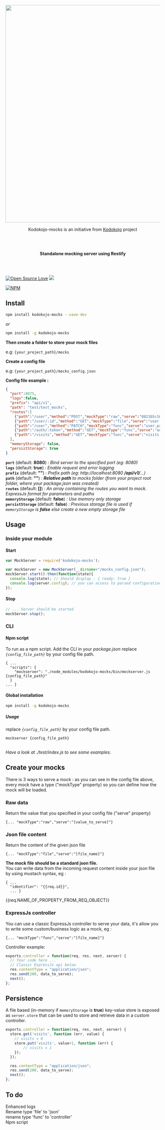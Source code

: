 <div align="center">
  <a href="https://github.com/kodokojo">
    <img width=710px src="https://github.com/kodokojo/kodokojo/raw/master/doc/images/logo-kodokojo-baseline-black1.png">
  </a>

<br/>

Kodokojo-mocks is an initiative from <a href="https://github.com/kodokojo">Kodokojo</a> project

</br>
</br>

<b>Standalone mocking server using Restify</b>

</br>
</br>
</div>


[![Open Source Love](https://badges.frapsoft.com/os/v2/open-source.svg?v=103)](https://github.com/ellerbrock/open-source-badge/) [![](https://img.shields.io/badge/License-GPLv3-blue.svg?style=flat)](http://www.gnu.org/licenses/gpl-3.0.en.html)


[![NPM](https://nodei.co/npm/kodokojo-mocks.png?downloads=true&downloadRank=true)](https://nodei.co/npm/kodokojo-mocks/)


## Install

```bash
npm install kodokojo-mocks --save-dev
```
_or_

```bash
npm install -g kodokojo-mocks
```

**Then create a folder to store your mock files**

e.g: `{your_project_path}/mocks`

**Create a config file**

e.g: `{your_project_path}/mocks_config.json`

**Config file example :**

```json
{
  "port":8075,
  "logs":false,
  "prefix": "api/v1",
  "path": "test/test_mocks",
  "routes":[
    {"path":"/user","method":"POST","mockType":"raw","serve":"0821b5c16a367e5df4044b183af3f0d18235d832"},
    {"path":"/user/:id","method":"GET","mockType":"file","serve":"user.get.json"},
    {"path":"/user","method":"PATCH","mockType":"func","serve":"user.patch.js"},
    {"path":"/auth/:token","method":"GET","mockType":"func","serve":"auth.get.js"},
    {"path":"/visits","method":"GET","mockType":"func","serve":"visits.get.js"}
  ],
  "memoryStorage": false,
  "persistStorage": true
}
```

**`port`** (default: **8080**) _: Bind server to the specified port (eg: 8080)_ <br>
**`logs`** (default: **true**) _: Enable request and error logging_ <br>
**`prefix`** (default: **""**) _: Prefix path (eg: http://localhost:8080 **/api/v1/**...)_ <br>
**`path`** (default: **""**) _: <b>Relative path</b> to mocks folder (from your project root folder, where your package.json was created)_ <br>
**`routes`** (default: **[]**) _: An array containing the routes you want to mock. ExpressJs format for parameters and paths_ <br>
**`memoryStorage`** (default: **false**) _: Use memory only storage_ <br>
**`persistStorage`** (default: **false**) _: Previous storage file is used if `memoryStorage` is **false** else create a new empty storage file_ <br>

## Usage

### Inside your module

#### Start
```javascript
var MockServer = require('kodokojo-mocks');

var mockServer = new MockServer(__dirname+"/mocks_config.json");
mockServer.start().then(function(state){
  console.log(state); // Should display : { ready: true }
  console.log(server.config); // you can access to parsed configuration
});
```

#### Stop
```javascript
// ... Server should be started
mockServer.stop();
```

### CLI

#### Npm script

To run as a npm script. Add the CLI in your _package.json_
replace _`{config_file_path}`_  by your config file path.
 ```
 { ...
   "scripts": {
     "mockserver": "./node_modules/kodokojo-mocks/bin/mockserver.js {config_file_path}"
   }
 ... }
 ```
 
#### Global installation

```bash
npm install -g kodokojo-mocks
```
##### Usage
replace _`{config_file_path}`_  by your config file path.
```bash
mockserver {config_file_path}
```


##
*Have a look at ./test/index.js to see some examples.*

## Create your mocks

There is 3 ways to serve a mock : as you can see in the config file above, every mock have a type ("mockType" property) so you can define how the mock will be loaded.


### Raw data
Return the value that you specified in your config file ("serve" property)
```
{... "mockType":"raw","serve":"[value_to_serve]"}
```

### Json file content
Return the content of the given json file
```
{... "mockType":"file","serve":"[file_name]"}
```
<b>The mock file should be a standard json file.</b><br>
You can write data from the incoming request content inside your json file by using mustach syntax, eg :
```
{ ...
  "identifier": "{{req.id}}",
  ... }
```
{{req.NAME_OF_PROPERTY_FROM_REQ_OBJECT}}

### ExpressJs controller
You can use a classic ExpressJs controller to serve your data, it's allow you to write some custom/business logic as a mock, eg :
```
{... "mockType":"func","serve":"[file_name]"}
```
Controller example:
```javascript
exports.controller = function(req, res, next, server) {
  // Your code here ...
  // Classic ExpressJs api below
  res.contentType = "application/json";
  res.send(200, data_to_serve);
  next();
};
```

## Persistence
A file based (in-memory if `memoryStorage` is **true**) key-value store is exposed as `server.store` that can be
used to store and retrieve data in a custom controller.
```javascript
exports.controller = function(req, res, next, server) {
  store.get('visits', function (err, value) {
    // visits = 0
    store.put('visits', value+1, function (err) {
        // visits = 1
    });
  });

  res.contentType = "application/json";
  res.send(200, data_to_serve);
  next();
};
```

## To do
Enhanced logs <br>
Rename type 'file' to 'json' <br>
rename type 'func' to 'controller' <br>
Npm script <br>